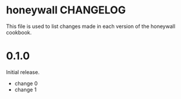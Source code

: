 # honeywall CHANGELOG

This file is used to list changes made in each version of the honeywall cookbook.

# 0.1.0

Initial release.

- change 0
- change 1

